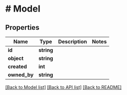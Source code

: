 # # Model

## Properties

Name | Type | Description | Notes
------------ | ------------- | ------------- | -------------
**id** | **string** |  |
**object** | **string** |  |
**created** | **int** |  |
**owned_by** | **string** |  |

[[Back to Model list]](../../README.md#models) [[Back to API list]](../../README.md#endpoints) [[Back to README]](../../README.md)

